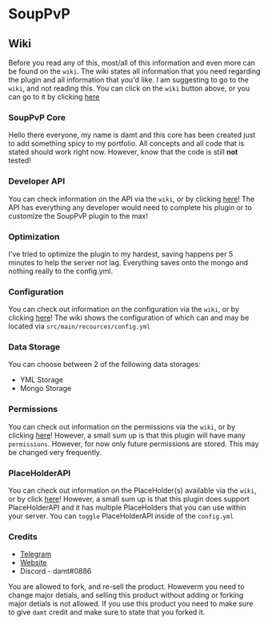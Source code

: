 # SoupPvP

## Wiki
Before you read any of this, most/all of this information and even more can be found on the ``wiki``. The wiki states all information that you need regarding the plugin and all information that you'd like. I am suggesting to go to the ``wiki``, and not reading this. You can click on the ``wiki`` button above, or you can go to it by clicking [here](https://github.com/therealdamt/SoupPvP/wiki)

### SoupPvP Core
Hello there everyone, my name is damt and this core has been created just to add something spicy to my portfolio. All concepts and all code that is stated should work right now. 
However, know that the code is still **not** tested!

### Developer API
You can check information on the API via the ``wiki``, or by clicking [here](https://github.com/therealdamt/SoupPvP/wiki/API)! The API has everything any developer would need to complete his plugin or to customize the SoupPvP plugin to the max!

### Optimization
I've tried to optimize the plugin to my hardest, saving happens per 5 minutes to help the server not lag. Everything saves onto the mongo and nothing really to the config.yml.

### Configuration
You can check out information on the configuration via the ``wiki``, or by clicking [here](https://github.com/therealdamt/SoupPvP/wiki/Configuration)! The wiki shows the configuration of which can and may be located via ``src/main/recources/config.yml``

### Data Storage
You can choose between 2 of the following data storages:
* YML Storage
* Mongo Storage

### Permissions
You can check out information on the permissions via the ``wiki``, or by clicking [here](https://github.com/therealdamt/SoupPvP/wiki/Permissions)! However, a small sum up is that this plugin will have many ``permissions``. However, for now only future permissions are stored. This may be changed very frequently.

### PlaceHolderAPI
You can check out information on the PlaceHolder(s) available via the ``wiki``, or by click [here](https://github.com/therealdamt/SoupPvP/wiki/PlaceHolder(s))! However, a small sum up is that this plugin does support PlaceHolderAPI and it has multiple PlaceHolders that you can use within your server. You can ``toggle`` PlaceHolderAPI inside of the ``config.yml``

### Credits

* [Telegram](https://t.me/therealdamt)
* [Website](https://damt.xyz)
* Discord - damt#0886

You are allowed to fork, and re-sell the product. Howeverm you need to change major detials, and selling this product without adding or forking major detials is not allowed. If you use this product you need to make sure to give ``damt`` credit and make sure to state that you forked it.

